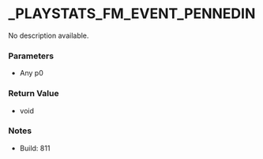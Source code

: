 # _PLAYSTATS_FM_EVENT_PENNEDIN

No description available.

### Parameters
* Any p0

### Return Value
* void

### Notes
* Build: 811

